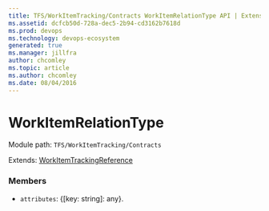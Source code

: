 ```yaml
---
title: TFS/WorkItemTracking/Contracts WorkItemRelationType API | Extensions for Azure DevOps Services
ms.assetid: dcfcb50d-728a-dec5-2b94-cd3162b7618d
ms.prod: devops
ms.technology: devops-ecosystem
generated: true
ms.manager: jillfra
author: chcomley
ms.topic: article
ms.author: chcomley
ms.date: 08/04/2016
---
```


# WorkItemRelationType

Module path: `TFS/WorkItemTracking/Contracts`

Extends: [WorkItemTrackingReference](../../../TFS/WorkItemTracking/Contracts/WorkItemTrackingReference.md)

### Members

* `attributes`: {[key: string]: any}. 

